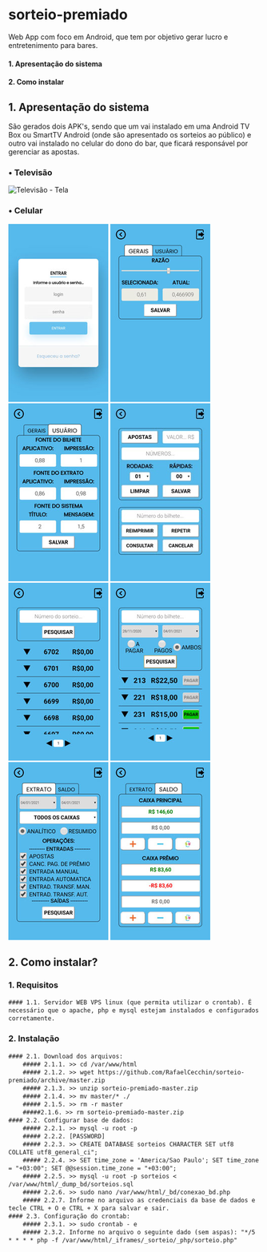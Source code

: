 # sorteio-premiado
Web App com foco em Android, que tem por objetivo gerar lucro e entretenimento para bares.

#### 1. Apresentação do sistema
#### 2. Como instalar

## 1. Apresentação do sistema

São gerados dois APK's, sendo que um vai instalado em uma Android TV Box ou SmartTV Android (onde são apresentado os sorteios ao público) e outro vai instalado no celular do dono do bar, que ficará responsável por gerenciar as apostas.

  ### • Televisão
  
![Televisão - Tela](https://github.com/RafaelCecchin/sorteio-premiado/blob/master/_img/Televis%C3%A3o%20-%20Tela.png)

  ### • Celular
  
![Celular - Login](https://github.com/RafaelCecchin/sorteio-premiado/blob/master/_img/Celular%20-%20Login.jpg) ![Celular - Configuracoes 1](https://github.com/RafaelCecchin/sorteio-premiado/blob/master/_img/Celular%20-%20Configuracoes%201.jpg)
![Celular - Configuracoes 2](https://github.com/RafaelCecchin/sorteio-premiado/blob/master/_img/Celular%20-%20Configuracoes%202.jpg) ![Celular - Apostas](https://github.com/RafaelCecchin/sorteio-premiado/blob/master/_img/Celular%20-%20Apostas.jpg)
![Celular - Sorteios](https://github.com/RafaelCecchin/sorteio-premiado/blob/master/_img/Celular%20-%20Sorteios.jpg) ![Celular - Premiacoes](https://github.com/RafaelCecchin/sorteio-premiado/blob/master/_img/Celular%20-%20Premiacoes.jpg)
![Celular - Caixa 1](https://github.com/RafaelCecchin/sorteio-premiado/blob/master/_img/Celular%20-%20Caixa%201.jpg) ![Celular - Caixa 2](https://github.com/RafaelCecchin/sorteio-premiado/blob/master/_img/Celular%20-%20Caixa%202.jpg)

## 2. Como instalar?

### 1. Requisitos
	#### 1.1. Servidor WEB VPS linux (que permita utilizar o crontab). É necessário que o apache, php e mysql estejam instalados e configurados corretamente.

### 2. Instalação
	#### 2.1. Download dos arquivos:
		##### 2.1.1. >> cd /var/www/html
		##### 2.1.2. >> wget https://github.com/RafaelCecchin/sorteio-premiado/archive/master.zip
		##### 2.1.3. >> unzip sorteio-premiado-master.zip
		##### 2.1.4. >> mv master/* ./
		##### 2.1.5. >> rm -r master
		#####2.1.6. >> rm sorteio-premiado-master.zip
	#### 2.2. Configurar base de dados:
		##### 2.2.1. >> mysql -u root -p
		##### 2.2.2. [PASSWORD]
		##### 2.2.3. >> CREATE DATABASE sorteios CHARACTER SET utf8 COLLATE utf8_general_ci";
		##### 2.2.4. >> SET time_zone = 'America/Sao Paulo'; SET time_zone = "+03:00"; SET @@session.time_zone = "+03:00";
		##### 2.2.5. >> mysql -u root -p sorteios < /var/www/html/_dump_bd/sorteios.sql
		##### 2.2.6. >> sudo nano /var/www/html/_bd/conexao_bd.php
		##### 2.2.7. Informe no arquivo as credenciais da base de dados e tecle CTRL + O e CTRL + X para salvar e sair.
	#### 2.3. Configuração do crontab:
		##### 2.3.1. >> sudo crontab - e
		##### 2.3.2. Informe no arquivo o seguinte dado (sem aspas): "*/5 * * * * php -f /var/www/html/_iframes/_sorteio/_php/sorteio.php"


